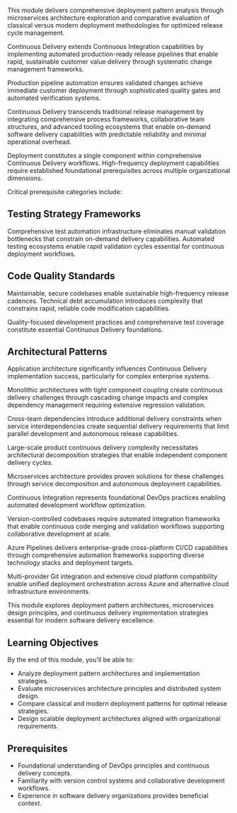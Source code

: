 This module delivers comprehensive deployment pattern analysis through microservices architecture exploration and comparative evaluation of classical versus modern deployment methodologies for optimized release cycle management.

Continuous Delivery extends Continuous Integration capabilities by implementing automated production-ready release pipelines that enable rapid, sustainable customer value delivery through systematic change management frameworks.

Production pipeline automation ensures validated changes achieve immediate customer deployment through sophisticated quality gates and automated verification systems.

Continuous Delivery transcends traditional release management by integrating comprehensive process frameworks, collaborative team structures, and advanced tooling ecosystems that enable on-demand software delivery capabilities with predictable reliability and minimal operational overhead.

Deployment constitutes a single component within comprehensive Continuous Delivery workflows. High-frequency deployment capabilities require established foundational prerequisites across multiple organizational dimensions.

Critical prerequisite categories include:

## Testing Strategy Frameworks

Comprehensive test automation infrastructure eliminates manual validation bottlenecks that constrain on-demand delivery capabilities. Automated testing ecosystems enable rapid validation cycles essential for continuous deployment workflows.

## Code Quality Standards

Maintainable, secure codebases enable sustainable high-frequency release cadences. Technical debt accumulation introduces complexity that constrains rapid, reliable code modification capabilities.

Quality-focused development practices and comprehensive test coverage constitute essential Continuous Delivery foundations.

## Architectural Patterns

Application architecture significantly influences Continuous Delivery implementation success, particularly for complex enterprise systems.

Monolithic architectures with tight component coupling create continuous delivery challenges through cascading change impacts and complex dependency management requiring extensive regression validation.

Cross-team dependencies introduce additional delivery constraints when service interdependencies create sequential delivery requirements that limit parallel development and autonomous release capabilities.

Large-scale product continuous delivery complexity necessitates architectural decomposition strategies that enable independent component delivery cycles.

Microservices architecture provides proven solutions for these challenges through service decomposition and autonomous deployment capabilities.

Continuous Integration represents foundational DevOps practices enabling automated development workflow optimization.

Version-controlled codebases require automated integration frameworks that enable continuous code merging and validation workflows supporting collaborative development at scale.

Azure Pipelines delivers enterprise-grade cross-platform CI/CD capabilities through comprehensive automation frameworks supporting diverse technology stacks and deployment targets.

Multi-provider Git integration and extensive cloud platform compatibility enable unified deployment orchestration across Azure and alternative cloud infrastructure environments.

This module explores deployment pattern architectures, microservices design principles, and continuous delivery implementation strategies essential for modern software delivery excellence.

## Learning Objectives

By the end of this module, you'll be able to:

- Analyze deployment pattern architectures and implementation strategies.
- Evaluate microservices architecture principles and distributed system design.
- Compare classical and modern deployment patterns for optimal release strategies.
- Design scalable deployment architectures aligned with organizational requirements.

## Prerequisites

- Foundational understanding of DevOps principles and continuous delivery concepts.
- Familiarity with version control systems and collaborative development workflows.
- Experience in software delivery organizations provides beneficial context.
